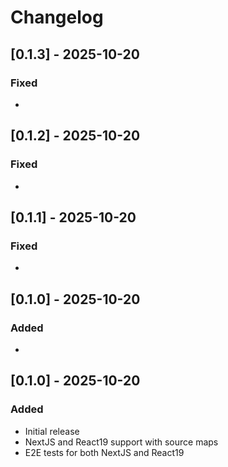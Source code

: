 # Changelog

## [0.1.3] - 2025-10-20

### Fixed
- 



## [0.1.2] - 2025-10-20

### Fixed
- 



## [0.1.1] - 2025-10-20

### Fixed
- 



## [0.1.0] - 2025-10-20

### Added
- 



## [0.1.0] - 2025-10-20

### Added
- Initial release
- NextJS and React19 support with source maps
- E2E tests for both NextJS and React19
